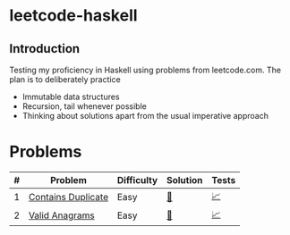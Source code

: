 # leetcode-haskell

## Introduction

Testing my proficiency in Haskell using problems from leetcode.com. The plan is to deliberately practice

- Immutable data structures
- Recursion, tail whenever possible
- Thinking about solutions apart from the usual imperative approach

# Problems

| # | Problem                 | Difficulty | Solution                        | Tests                                           |
|---|-------------------------|------------|---------------------------------|-------------------------------------------------|
| 1 | [Contains Duplicate][1] | Easy       | [:green_book:](./src/Lib217.hs) | [:chart_with_upwards_trend:](./test/Spec217.hs) |
| 2 | [Valid Anagrams][2]     | Easy       | [:green_book:](./src/Lib242.hs) | [:chart_with_upwards_trend:](./test/Spec242.hs) |


[1]: https://leetcode.com/problems/contains-duplicate/
[2]: https://leetcode.com/problems/valid-anagram/